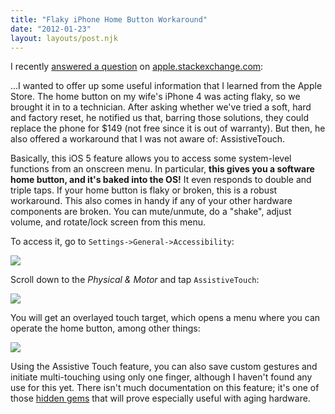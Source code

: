 ```yaml
---
title: "Flaky iPhone Home Button Workaround"
date: "2012-01-23"
layout: layouts/post.njk
---
```


I recently
[answered a question](http://apple.stackexchange.com/questions/8620/flaky-iphone-4-home-button/34535#34535)
on [apple.stackexchange.com](http://apple.stackexchange.com):

...I wanted to offer up some useful information that I learned from the Apple
Store. The home button on my wife's iPhone 4 was acting flaky, so we brought it
in to a technician. After asking whether we've tried a soft, hard and factory
reset, he notified us that, barring those solutions, they could replace the
phone for \$149 (not free since it is out of warranty). But then, he also
offered a workaround that I was not aware of: AssistiveTouch.

Basically, this iOS 5 feature allows you to access some system-level functions
from an onscreen menu. In particular, **this gives you a software home button,
and it's baked into the OS!** It even responds to double and triple taps. If
your home button is flaky or broken, this is a robust workaround. This also
comes in handy if any of your other hardware components are broken. You can
mute/unmute, do a "shake", adjust volume, and rotate/lock screen from this menu.

To access it, go to `Settings->General->Accessibility`:

![](http://bentsai.files.wordpress.com/2011/12/photo.png?w=200)

Scroll down to the _Physical & Motor_ and tap `AssistiveTouch`:

![](http://bentsai.files.wordpress.com/2011/12/photo1.png?w=200)

You will get an overlayed touch target, which opens a menu where you can operate
the home button, among other things:

![](http://bentsai.files.wordpress.com/2011/12/photo2.png?w=200)

Using the Assistive Touch feature, you can also save custom gestures and
initiate multi-touching using only one finger, although I haven't found any use
for this yet. There isn't much documentation on this feature; it's one of those
[hidden gems](http://apple.stackexchange.com/questions/27761/what-tiny-thing-in-ios-5-makes-you-smile-or-has-caught-you-off-guard)
that will prove especially useful with aging hardware.
